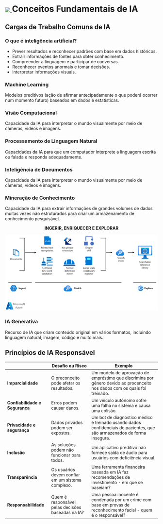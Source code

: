 <h1>
    <a href="https://www.dio.me/">
     <img align="center" width="64px" src="https://hermes.dio.me/courses/badge/3ba1d337-ed1b-449c-bcf2-7863afcb9c7c.png">
    </a>
    <span>
        Conceitos Fundamentais de IA
    </span>
</h1>

## Cargas de Trabalho Comuns de IA

### O que é inteligência artificial?

- Prever resultados e reconhecer padrões com base em dados históricos.
- Extrair informações de fontes para obter conhecimento.
- Compreender a linguagem e participar de conversas.
- Reconhecer eventos anormais e tomar decisões.
- Interpretar informações visuais.

### Machine Learning
Modelos preditivos (ação de afirmar antecipadamente o que poderá ocorrer num momento futuro) baseados em dados e estatísticas.

### Visão Computacional
Capacidade da IA para interpretar o mundo visualmente por meio de câmeras, vídeos e imagens.

### Processamento de Linguagem Natural
Capacidades da IA para que um computador interprete a linguagem escrita ou falada e responda adequadamente.

### Inteligência de Documentos
Capacidade da IA para interpretar o mundo visualmente por meio de câmeras, vídeos e imagens.

### Mineração de Conhecimento
Capacidade da IA para extrair informações de grandes volumes de dados muitas vezes não estruturados para criar um armazenamento de conhecimento pesquisável.

**<center>**INGERIR, ENRIQUECER E EXPLORAR**</center>**

![](../img/m01-img01.png)

### IA Generativa
Recurso de IA que criam conteúdo original em vários formatos, incluindo linguagem natural, imagem, código e muito mais.

## Princípios de IA Responsável

|                |Desafio ou Risco               |Exemplo                        |
|----------------|-------------------------------|-----------------------------|
|**Imparcialidade**|O preconceito pode afetar os resultados.|Um modelo de aprovação de empréstimo que discrimina por gênero devido ao procenceito nos dados com os quais foi treinado.            |
|**Confiabilidade e Segurança**|Erros podem causar danos.|Um veículo autônomo sofre uma falha no sistema e causa uma colisão.           |
|**Privacidade e segurança**|Dados privados podem ser expostos.|Um bot de diagnóstico médico é treinado usando dados confidenciais de pacientes, que são armazenados de forma insegura.           |
|**Inclusão**|As soluções podem não funcionar para todos.|Um aplicativo preditivo não fornece saída de áudio para usuários com deficiência visual.           |
|**Transparência**|Os usuários devem confiar em um sistema complexo.|Uma ferramenta financeira baseada em IA faz recomendações de investimento - em que se baseiam?           |
|**Responsabilidade**|Quem é responsável pelas decisões baseadas na IA?|Uma pessoa inocente é condenada por um crime com base em provas de reconhecimento facial - quem é o responsável?          |